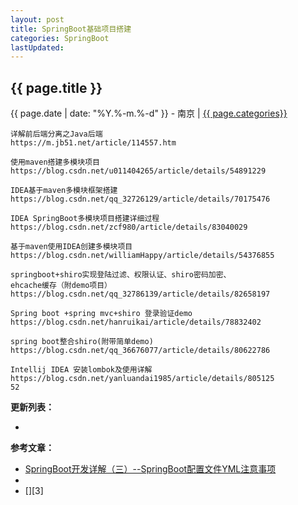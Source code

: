 ```yaml
---
layout: post
title: SpringBoot基础项目搭建
categories: SpringBoot
lastUpdated:
---
```


## {{ page.title }}

{{ page.date | date: "%Y.%-m.%-d" }} - 南京 | <a href="/archive#{{ page.categories }}">{{ page.categories}}</a>

```
详解前后端分离之Java后端
https://m.jb51.net/article/114557.htm

使用maven搭建多模块项目
https://blog.csdn.net/u011404265/article/details/54891229

IDEA基于maven多模块框架搭建
https://blog.csdn.net/qq_32726129/article/details/70175476

IDEA SpringBoot多模块项目搭建详细过程
https://blog.csdn.net/zcf980/article/details/83040029

基于maven使用IDEA创建多模块项目
https://blog.csdn.net/williamHappy/article/details/54376855

springboot+shiro实现登陆过滤、权限认证、shiro密码加密、
ehcache缓存（附demo项目）
https://blog.csdn.net/qq_32786139/article/details/82658197

Spring boot +spring mvc+shiro 登录验证demo
https://blog.csdn.net/hanruikai/article/details/78832402

spring boot整合shiro(附带简单demo)
https://blog.csdn.net/qq_36676077/article/details/80622786

Intellij IDEA 安装lombok及使用详解
https://blog.csdn.net/yanluandai1985/article/details/805125
52

```

**更新列表：**

*



**参考文章：**

* [SpringBoot开发详解（三）--SpringBoot配置文件YML注意事项][1]
* [][2]
* [][3]


[1]: https://blog.csdn.net/qq_31001665/article/details/70197543
[2]: 
[3]: 